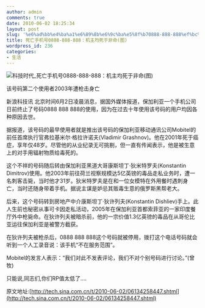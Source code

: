 ```yaml
---
author: admin
comments: true
date: 2010-06-02 18:25:34
layout: post
slug: '%e6%ad%bb%e4%ba%a1%e6%89%8b%e6%9c%ba%e5%8f%b70888-888-888%ef%bc%9a%e6%9c%ba%e4%b8%bb%e5%9d%87%e6%ad%bb%e4%ba%8e%e9%9d%9e%e5%91%bd%e5%9b%be'
title: 死亡手机号0888-888-888：机主均死于非命(图)
wordpress_id: 236
categories:
- 生活
---
```


![科技时代_死亡手机号0888-888-888：机主均死于非命(图)](http://i3.sinaimg.cn/IT/U2148P2T1D4258447F13DT20100602090828.jpg)





该号码第二个使用者2003年遭枪击身亡





新浪科技讯 北京时间6月2日凌晨消息，据国外媒体报道，保加利亚一个手机公司日前终止了号码0888 888 888的使用，因为在过去十年使用该号码的用户均因各种原因去世。<!-- more -->





据报道，该号码的最早使用者就是推出该号码的保加利亚移动通讯公司Mobitel的前任首席执行官弗拉基米尔·格拉许诺夫(Vladimir Grashnov)。他在2001年死于癌症，享年仅48岁。尽管他的从业纪录无可挑剔，但一直有传闻表示，他是被生意上的对手用辐射物质给毒死的。





这个不祥的号码随后转由保加利亚黑道大哥康斯坦丁·狄米特罗夫(Konstantin Dimitrov)使用。他2003年前往荷兰视察规模达5亿英镑的毒品走私业务时，遭一名刺客击毙，当时他才31岁。狄米特罗夫是在和一位女模特在外用餐时遇刺身亡，当时还随身带着手机。据说主谋是妒忌其贩毒生意的俄罗斯黑帮老大。





后来，这个号码转到房地产中介康斯坦丁·狄许列夫(Konstantin Dishliev)手上。此人生前也秘密从事可卡因走私活动，2005年在保加利亚首都索菲亚的一家印度餐厅外中枪毙命。在狄许列夫被暗杀前，他的一宗价值1.3亿英镑的毒品在从哥伦比亚运往保加利亚是被警方截获。





在狄许列夫被枪杀后，0888 888 888这个号码就被停用，拨打这个电话号码就会听到一个人工录音说：该手机“不在服务范围”。





Mobitel的发言人表示：“我们对此不发表评论，我们不对个别号码进行讨论。”(曾牧)





  






只能说,同志们,你们RP值太低了....





  






原文地址:[http://tech.sina.com.cn/t/2010-06-02/06134258447.shtml](http://tech.sina.com.cn/t/2010-06-02/06134258447.shtml)
